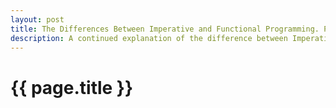 ```yaml
---
layout: post
title: The Differences Between Imperative and Functional Programming. Part 1
description: A continued explanation of the difference between Imperative and Functional programming.
---
```


{{ page.title }}
================
